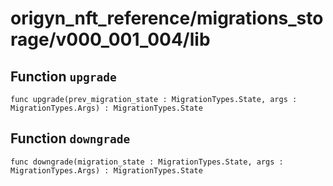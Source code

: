 # origyn_nft_reference/migrations_storage/v000_001_004/lib

## Function `upgrade`
``` motoko no-repl
func upgrade(prev_migration_state : MigrationTypes.State, args : MigrationTypes.Args) : MigrationTypes.State
```


## Function `downgrade`
``` motoko no-repl
func downgrade(migration_state : MigrationTypes.State, args : MigrationTypes.Args) : MigrationTypes.State
```

